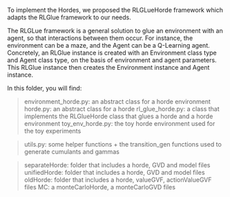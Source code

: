 To implement the Hordes, we proposed the RLGLueHorde framework which adapts the RLGlue framework to our needs.

The RLGLue framework is a general solution to glue an environment with an agent, so that interactions between them occur. For instance, the environment can be a maze, and the Agent can be a Q-Learning agent. Concretely, an RLGlue instance is created with an Environment class type and Agent class type, on the basis of environment and agent parameters. This RLGlue instance then creates the Environment instance and Agent instance.

In this folder, you will find:
> environment_horde.py: an abstract class for a horde environment
> horde.py: an abstract class for a horde
> rl_glue_horde.py: a class that implements the RLGlueHorde class that glues a horde and a horde environment
> toy_env_horde.py: the toy horde environment used for the toy experiments

> utils.py: some helper functions + the transition_gen functions used to generate cumulants and gammas

> separateHorde: folder that includes a horde, GVD and model files
> unifiedHorde: folder that includes a horde, GVD and model files
> oldHorde: folder that includes a horde, valueGVF, actionValueGVF files
> MC: a monteCarloHorde, a monteCarloGVD files
